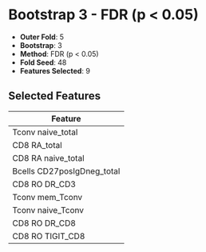 # Bootstrap 3 - FDR (p < 0.05)

- **Outer Fold**: 5
- **Bootstrap**: 3
- **Method**: FDR (p < 0.05)
- **Fold Seed**: 48
- **Features Selected**: 9

## Selected Features

| Feature |
|---------|
| Tconv naive_total |
| CD8 RA_total |
| CD8 RA naive_total |
| Bcells CD27posIgDneg_total |
| CD8 RO DR_CD3 |
| Tconv mem_Tconv |
| Tconv naive_Tconv |
| CD8 RO DR_CD8 |
| CD8 RO TIGIT_CD8 |
